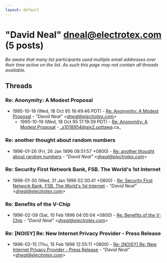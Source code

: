 ```yaml
---
layout: default
---
```


# "David Neal" <dneal@electrotex.com> (5 posts)

_Be aware that many list participants used multiple email addresses over their time active on the list. As such this page may not contain all threads available._

## Threads

### Re: Anonymity: A Modest Proposal
+ 1995-10-18 (Wed, 18 Oct 95 16:49:46 PDT) - [Re: Anonymity: A Modest Proposal](/archive/1995/10/9045e34f4136c2c2edb1153bd39b7cf3d6f723dc0981b99e12d40a713a9393a7) - _"David Neal" \<dneal@electrotex.com\>_
  + 1995-10-19 (Wed, 18 Oct 95 17:19:39 PDT) - [Re: Anonymity: A Modest Proposal](/archive/1995/10/bbe5fc8a167abe85a9cc216e05c05e6f17959c4718569885dd9e6ce5a284c73b) - _s1018954@aix2.uottawa.ca_

### Re: another thought about random numbers
+ 1996-01-26 (Fri, 26 Jan 1996 08:51:57 +0800) - [Re: another thought about random numbers](/archive/1996/01/ac6f2ee9f936c2430048bc5de5114677c702e5c1955c623ce836159c836402ee) - _"David Neal" \<dneal@electrotex.com\>_

### Re: Security First Network Bank, FSB. The World's 1st Internet
+ 1996-01-30 (Wed, 31 Jan 1996 02:30:41 +0800) - [Re: Security First Network Bank, FSB. The World's 1st Internet](/archive/1996/01/41e48821e50bbcd9e9ef9c2cde0be9ecd334ba5589ea2358708a4c5316107a6c) - _"David Neal" \<dneal@electrotex.com\>_

### Re: Benefits of the V-Chip
+ 1996-02-09 (Sat, 10 Feb 1996 04:05:04 +0800) - [Re: Benefits of the V-Chip](/archive/1996/02/1b0adc9ae663ae88af047ffa7bbe5c5a5afffe123d1b7745b7984e6a06541ead) - _"David Neal" \<dneal@electrotex.com\>_

### Re: [NOISY] Re: New Internet Privacy Provider - Press Release
+ 1996-02-15 (Thu, 15 Feb 1996 12:55:11 +0800) - [Re: [NOISY] Re: New Internet Privacy Provider - Press Release](/archive/1996/02/88a3170a46aa64749381b0474e55a1ce521cad9e6a32987317d7bbea49e71426) - _"David Neal" \<dneal@electrotex.com\>_

